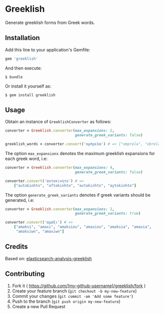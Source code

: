 # Greeklish

Generate greeklish forms from Greek words.

## Installation

Add this line to your application's Gemfile:

```ruby
gem 'greeklish'
```

And then execute:

    $ bundle

Or install it yourself as:

    $ gem install greeklish

## Usage

Obtain an instance of `GreeklishConverter` as follows:

```ruby
converter = Greeklish.converter(max_expansions: 2,
                                generate_greek_variants: false)

greeklish_words = converter.convert('ομπρελα') # => ["omprela", "obrela"]

```

The option `max_expansions` denotes the maximum greeklish expansions for
each greek word, i.e:

```ruby
converter = Greeklish.converter(max_expansions: 4,
                                generate_greek_variants: false)

converter.convert('αυτοκινητο') # =>
    ["autokinhto", "aftokinhto", "avtokinhto", "aytokinhto"]
```

The option `generate_greek_variants` denotes if greek variants should
be generated, i.e:

```ruby
converter = Greeklish.converter(max_expansions: 2,
                                generate_greek_variants: true)

converter.convert('αμαξι') # =>
    ["amaksi", "amaxi", "amaksiou", "amaxiou", "amaksia", "amaxia",
     "amaksiwn", "amaxiwn"]
```

## Credits

Based on: [elasticsearch-analysis-greeklish](https://github.com/skroutz/elasticsearch-analysis-greeklish)

## Contributing

1. Fork it ( https://github.com/[my-github-username]/greeklish/fork )
2. Create your feature branch (`git checkout -b my-new-feature`)
3. Commit your changes (`git commit -am 'Add some feature'`)
4. Push to the branch (`git push origin my-new-feature`)
5. Create a new Pull Request
